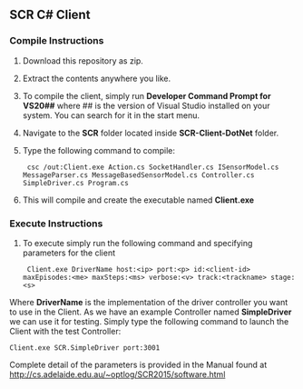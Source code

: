 ## SCR C# Client

### Compile Instructions
1. Download this repository as zip.
2. Extract the contents anywhere you like.
3. To compile the client, simply run **Developer Command Prompt for VS20##** where ## is the version of Visual Studio installed on your system. You can search for it in the start menu.
4. Navigate to the **SCR** folder located inside **SCR-Client-DotNet** folder.
5. Type the following command to compile: 

		csc /out:Client.exe Action.cs SocketHandler.cs ISensorModel.cs MessageParser.cs MessageBasedSensorModel.cs Controller.cs SimpleDriver.cs Program.cs
6. This will compile and create the executable named **Client.exe**

### Execute Instructions
1. To execute simply run the following command and specifying parameters for the client

		Client.exe DriverName host:<ip> port:<p> id:<client-id> maxEpisodes:<me> maxSteps:<ms> verbose:<v> track:<trackname> stage:<s>
        
Where **DriverName** is the implementation of the driver controller you want to use in the Client. As we have an example Controller named **SimpleDriver** we can use it for testing. Simply type the following command to launch the Client with the test Controller:

	Client.exe SCR.SimpleDriver port:3001
 
 Complete detail of the parameters is provided in the Manual found at http://cs.adelaide.edu.au/~optlog/SCR2015/software.html
